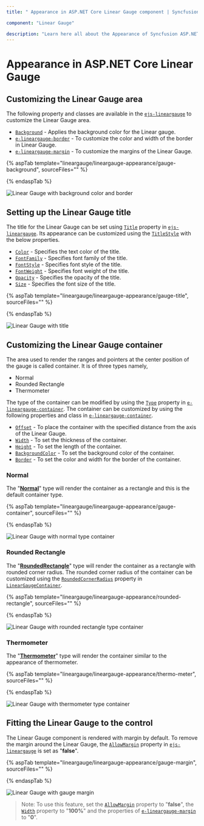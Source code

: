 ```yaml
---
title: " Appearance in ASP.NET Core Linear Gauge component | Syncfusion "

component: "Linear Gauge"

description: "Learn here all about the Appearance of Syncfusion ASP.NET Core Linear Gauge component and more."
---
```


# Appearance in ASP.NET Core Linear Gauge

## Customizing the Linear Gauge area

The following property and classes are available in the [`ejs-lineargauge`](https://help.syncfusion.com/cr/aspnetcore-js2/Syncfusion.EJ2.LinearGauge.LinearGauge.html) to customize the Linear Gauge area.

* [`Background`](https://help.syncfusion.com/cr/aspnetcore-js2/Syncfusion.EJ2.LinearGauge.LinearGauge.html#Syncfusion_EJ2_LinearGauge_LinearGauge_Background) - Applies the background color for the Linear gauge.
* [`e-lineargauge-border`](https://help.syncfusion.com/cr/aspnetcore-js2/Syncfusion.EJ2.LinearGauge.LinearGaugeBorder.html) - To customize the color and width of the border in Linear Gauge.
* [`e-lineargauge-margin`](https://help.syncfusion.com/cr/aspnetcore-js2/Syncfusion.EJ2.LinearGauge.LinearGaugeMargin.html) - To customize the margins of the Linear Gauge.

{% aspTab template="lineargauge/lineargauge-appearance/gauge-background", sourceFiles="" %}

{% endaspTab %}

![Linear Gauge with background color and border](images/gauge-background.png)

## Setting up the Linear Gauge title

The title for the Linear Gauge can be set using [`Title`](https://help.syncfusion.com/cr/aspnetcore-js2/Syncfusion.EJ2.LinearGauge.LinearGauge.html#Syncfusion_EJ2_LinearGauge_LinearGauge_Title) property in [`ejs-lineargauge`](https://help.syncfusion.com/cr/aspnetcore-js2/Syncfusion.EJ2.LinearGauge.LinearGauge.html). Its appearance can be customized using the [`TitleStyle`](https://help.syncfusion.com/cr/aspnetcore-js2/Syncfusion.EJ2.LinearGauge.LinearGaugeTitleStyleLinearGauge.html) with the below properties.

* [`Color`](https://help.syncfusion.com/cr/aspnetcore-js2/Syncfusion.EJ2.LinearGauge.LinearGaugeFont.html#Syncfusion_EJ2_LinearGauge_LinearGaugeFont_Color) - Specifies the text color of the title.
* [`FontFamily`](https://help.syncfusion.com/cr/aspnetcore-js2/Syncfusion.EJ2.LinearGauge.LinearGaugeFont.html#Syncfusion_EJ2_LinearGauge_LinearGaugeFont_FontFamily) - Specifies font family of the title.
* [`FontStyle`](https://help.syncfusion.com/cr/aspnetcore-js2/Syncfusion.EJ2.LinearGauge.LinearGaugeFont.html#Syncfusion_EJ2_LinearGauge_LinearGaugeFont_FontStyle) - Specifies font style of the title.
* [`FontWeight`](https://help.syncfusion.com/cr/aspnetcore-js2/Syncfusion.EJ2.LinearGauge.LinearGaugeFont.html#Syncfusion_EJ2_LinearGauge_LinearGaugeFont_FontWeight) - Specifies font weight of the title.
* [`Opacity`](https://help.syncfusion.com/cr/aspnetcore-js2/Syncfusion.EJ2.LinearGauge.LinearGaugeFont.html#Syncfusion_EJ2_LinearGauge_LinearGaugeFont_Opacity) - Specifies the opacity of the title.
* [`Size`](https://help.syncfusion.com/cr/aspnetcore-js2/Syncfusion.EJ2.LinearGauge.LinearGaugeFont.html#Syncfusion_EJ2_LinearGauge_LinearGaugeFont_Size) - Specifies the font size of the title.

{% aspTab template="lineargauge/lineargauge-appearance/gauge-title", sourceFiles="" %}

{% endaspTab %}

![Linear Gauge with title](images/gauge-titles.png)

## Customizing the Linear Gauge container

The area used to render the ranges and pointers at the center position of the gauge is called container. It is of three types namely,

* Normal
* Rounded Rectangle
* Thermometer

The type of the container can be modified by using the [`Type`](https://help.syncfusion.com/cr/aspnetcore-js2/Syncfusion.EJ2.LinearGauge.LinearGaugeContainer.html#Syncfusion_EJ2_LinearGauge_LinearGaugeContainer_Type) property in [`e-lineargauge-container`](https://help.syncfusion.com/cr/aspnetcore-js2/Syncfusion.EJ2.LinearGauge.LinearGaugeContainer.html). The container can be customized by using the following properties and class in [`e-lineargauge-container`](https://help.syncfusion.com/cr/aspnetcore-js2/Syncfusion.EJ2.LinearGauge.LinearGaugeContainer.html).

* [`Offset`](https://help.syncfusion.com/cr/aspnetcore-js2/Syncfusion.EJ2.LinearGauge.LinearGaugeContainer.html#Syncfusion_EJ2_LinearGauge_LinearGaugeContainer_Offset) - To place the container with the specified distance from the axis of the Linear Gauge.
* [`Width`](https://help.syncfusion.com/cr/aspnetcore-js2/Syncfusion.EJ2.LinearGauge.LinearGaugeContainer.html#Syncfusion_EJ2_LinearGauge_LinearGaugeContainer_Width) - To set the thickness of the container.
* [`Height`](https://help.syncfusion.com/cr/aspnetcore-js2/Syncfusion.EJ2.LinearGauge.LinearGaugeContainer.html#Syncfusion_EJ2_LinearGauge_LinearGaugeContainer_Height) - To set the length of the container.
* [`BackgroundColor`](https://help.syncfusion.com/cr/aspnetcore-js2/Syncfusion.EJ2.LinearGauge.LinearGaugeContainer.html#Syncfusion_EJ2_LinearGauge_LinearGaugeContainer_BackgroundColor) - To set the background color of the container.
* [`Border`](https://help.syncfusion.com/cr/aspnetcore-js2/Syncfusion.EJ2.LinearGauge.LinearGaugeContainer.html#Syncfusion_EJ2_LinearGauge_LinearGaugeContainer_Border) - To set the color and width for the border of the container.

### Normal

The "[**Normal**](https://help.syncfusion.com/cr/aspnetcore-js2/Syncfusion.EJ2.LinearGauge.ContainerType.html#Syncfusion_EJ2_LinearGauge_ContainerType_Normal)" type will render the container as a rectangle and this is the default container type.

{% aspTab template="lineargauge/lineargauge-appearance/gauge-container", sourceFiles="" %}

{% endaspTab %}

![Linear Gauge with normal type container](images/container-normal.png)

### Rounded Rectangle

The "[**RoundedRectangle**](https://help.syncfusion.com/cr/aspnetcore-js2/Syncfusion.EJ2.LinearGauge.ContainerType.html#Syncfusion_EJ2_LinearGauge_ContainerType_RoundedRectangle)" type will render the container as a rectangle with rounded corner radius. The rounded corner radius of the container can be customized using the [`RoundedCornerRadius`](https://help.syncfusion.com/cr/aspnetcore-js2/Syncfusion.EJ2.LinearGauge.LinearGaugeContainer.html#Syncfusion_EJ2_LinearGauge_LinearGaugeContainer_RoundedCornerRadius) property in [`LinearGaugeContainer`](https://help.syncfusion.com/cr/aspnetcore-js2/Syncfusion.EJ2.LinearGauge.LinearGaugeContainer.html).

{% aspTab template="lineargauge/lineargauge-appearance/rounded-rectangle", sourceFiles="" %}

{% endaspTab %}

![Linear Gauge with rounded rectangle type container](images/rounded-rectangle.png)

### Thermometer

The "[**Thermometer**](https://help.syncfusion.com/cr/aspnetcore-js2/Syncfusion.EJ2.LinearGauge.ContainerType.html#Syncfusion_EJ2_LinearGauge_ContainerType_Thermometer)" type will render the container similar to the appearance of thermometer.

{% aspTab template="lineargauge/lineargauge-appearance/thermo-meter", sourceFiles="" %}

{% endaspTab %}

![Linear Gauge with thermometer type container](images/thermometer.png)

## Fitting the Linear Gauge to the control

The Linear Gauge component is rendered with margin by default. To remove the margin around the Linear Gauge, the [`AllowMargin`](https://help.syncfusion.com/cr/aspnetcore-js2/Syncfusion.EJ2.LinearGauge.LinearGauge.html#Syncfusion_EJ2_LinearGauge_LinearGauge_AllowMargin) property in [`ejs-lineargauge`](https://help.syncfusion.com/cr/aspnetcore-js2/Syncfusion.EJ2.LinearGauge.LinearGauge.html) is set as "**false**".

{% aspTab template="lineargauge/lineargauge-appearance/gauge-margin", sourceFiles="" %}

{% endaspTab %}

![Linear Gauge with gauge margin](images/allow-margins.png)

>Note: To use this feature, set the [`AllowMargin`](https://help.syncfusion.com/cr/aspnetcore-js2/Syncfusion.EJ2.LinearGauge.LinearGauge.html#Syncfusion_EJ2_LinearGauge_LinearGauge_AllowMargin) property to "**false**", the [`Width`](https://help.syncfusion.com/cr/aspnetcore-js2/Syncfusion.EJ2.LinearGauge.LinearGauge.html#Syncfusion_EJ2_LinearGauge_LinearGauge_Width) property to "**100%**" and the properties of [`e-lineargauge-margin`](https://help.syncfusion.com/cr/aspnetcore-js2/Syncfusion.EJ2.LinearGauge.LinearGaugeMargin.html) to "**0**".